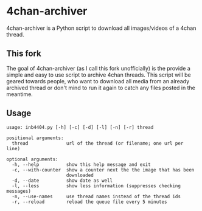 # 4chan-archiver

4chan-archiver is a Python script to download all images/videos of a 4chan thread.

## This fork

The goal of 4chan-archiver (as I call this fork unofficially) is the provide a simple and easy to use script to archive 4chan threads. This script will be geared towards people, who want to download all media from an already archived thread or don't mind to run it again to catch any files posted in the meantime.

## Usage

```
usage: inb4404.py [-h] [-c] [-d] [-l] [-n] [-r] thread

positional arguments:
  thread              url of the thread (or filename; one url per line)

optional arguments:
  -h, --help          show this help message and exit
  -c, --with-counter  show a counter next the the image that has been
                      downloaded
  -d, --date          show date as well
  -l, --less          show less information (suppresses checking messages)
  -n, --use-names     use thread names instead of the thread ids
  -r, --reload        reload the queue file every 5 minutes
```
